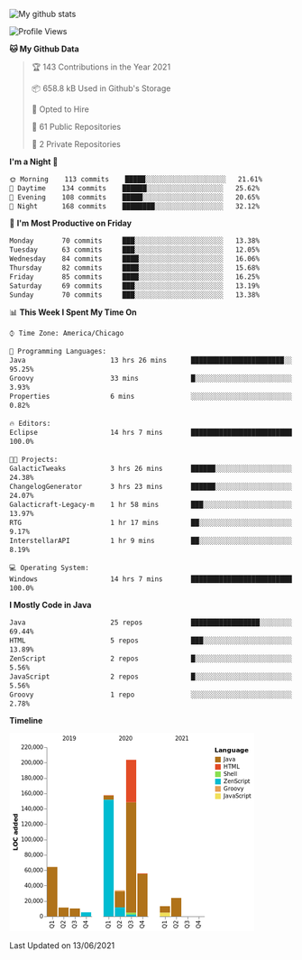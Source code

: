 ![My github stats](https://github-readme-stats.vercel.app/api?username=romvoid95&theme=gruvbox&include_all_commits=true&show_icons=true")

<!--START_SECTION:waka-->
![Profile Views](http://img.shields.io/badge/Profile%20Views-0-blue)

**🐱 My Github Data** 

> 🏆 143 Contributions in the Year 2021
 > 
> 📦 658.8 kB Used in Github's Storage 
 > 
> 💼 Opted to Hire
 > 
> 📜 61 Public Repositories 
 > 
> 🔑 2 Private Repositories  
 > 
**I'm a Night 🦉** 

```text
🌞 Morning    113 commits    █████░░░░░░░░░░░░░░░░░░░░   21.61% 
🌆 Daytime    134 commits    ██████░░░░░░░░░░░░░░░░░░░   25.62% 
🌃 Evening    108 commits    █████░░░░░░░░░░░░░░░░░░░░   20.65% 
🌙 Night      168 commits    ████████░░░░░░░░░░░░░░░░░   32.12%

```
📅 **I'm Most Productive on Friday** 

```text
Monday       70 commits     ███░░░░░░░░░░░░░░░░░░░░░░   13.38% 
Tuesday      63 commits     ███░░░░░░░░░░░░░░░░░░░░░░   12.05% 
Wednesday    84 commits     ████░░░░░░░░░░░░░░░░░░░░░   16.06% 
Thursday     82 commits     ████░░░░░░░░░░░░░░░░░░░░░   15.68% 
Friday       85 commits     ████░░░░░░░░░░░░░░░░░░░░░   16.25% 
Saturday     69 commits     ███░░░░░░░░░░░░░░░░░░░░░░   13.19% 
Sunday       70 commits     ███░░░░░░░░░░░░░░░░░░░░░░   13.38%

```


📊 **This Week I Spent My Time On** 

```text
⌚︎ Time Zone: America/Chicago

💬 Programming Languages: 
Java                     13 hrs 26 mins      ███████████████████████░░   95.25% 
Groovy                   33 mins             █░░░░░░░░░░░░░░░░░░░░░░░░   3.93% 
Properties               6 mins              ░░░░░░░░░░░░░░░░░░░░░░░░░   0.82%

🔥 Editors: 
Eclipse                  14 hrs 7 mins       █████████████████████████   100.0%

🐱‍💻 Projects: 
GalacticTweaks           3 hrs 26 mins       ██████░░░░░░░░░░░░░░░░░░░   24.38% 
ChangelogGenerator       3 hrs 23 mins       ██████░░░░░░░░░░░░░░░░░░░   24.07% 
Galacticraft-Legacy-m    1 hr 58 mins        ███░░░░░░░░░░░░░░░░░░░░░░   13.97% 
RTG                      1 hr 17 mins        ██░░░░░░░░░░░░░░░░░░░░░░░   9.17% 
InterstellarAPI          1 hr 9 mins         ██░░░░░░░░░░░░░░░░░░░░░░░   8.19%

💻 Operating System: 
Windows                  14 hrs 7 mins       █████████████████████████   100.0%

```

**I Mostly Code in Java** 

```text
Java                     25 repos            █████████████████░░░░░░░░   69.44% 
HTML                     5 repos             ███░░░░░░░░░░░░░░░░░░░░░░   13.89% 
ZenScript                2 repos             █░░░░░░░░░░░░░░░░░░░░░░░░   5.56% 
JavaScript               2 repos             █░░░░░░░░░░░░░░░░░░░░░░░░   5.56% 
Groovy                   1 repo              ░░░░░░░░░░░░░░░░░░░░░░░░░   2.78%

```


**Timeline**

![Chart not found](https://raw.githubusercontent.com/ROMVoid95/ROMVoid95/master/charts/bar_graph.png) 


 Last Updated on 13/06/2021
<!--END_SECTION:waka-->
